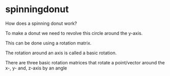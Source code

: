 # spinningdonut

How does a spinning donut work?

To make a donut we need to revolve this circle around the y-axis. 

This can be done using a rotation matrix. 

The rotation around an axis is called a basic rotation. 

There are three basic rotation matrices that rotate a point/vector around the x-, y- and, z-axis by an angle
